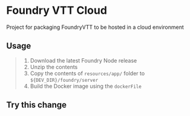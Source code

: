 # Foundry VTT Cloud
Project for packaging FoundryVTT to be hosted in a cloud environment

## Usage

> 1. Download the latest Foundry Node release
> 2. Unzip the contents
> 3. Copy the contents of `resources/app/` folder to `${DEV_DIR}/foundry/server`
> 4. Build the Docker image using the `dockerFile`

## Try this change